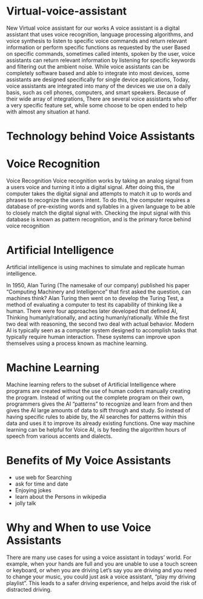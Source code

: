 # Virtual-voice-assistant
New Virtual voice assistant for our works
A voice assistant is a digital assistant that uses voice recognition, language processing algorithms, and voice synthesis to listen to specific voice commands and return relevant information or perform specific functions as requested by the user
Based on specific commands, sometimes called intents, spoken by the user, voice assistants can return relevant information by listening for specific keywords and filtering out the ambient noise.
While voice assistants can be completely software based and able to integrate into most devices, some assistants are designed specifically for single device applications,
Today, voice assistants are integrated into many of the devices we use on a daily basis, such as cell phones, computers, and smart speakers. Because of their wide array of integrations, There are several voice assistants who offer a very specific feature set, while some choose to be open ended to help with almost any situation at hand.
 # Technology behind Voice Assistants
 
# Voice Recognition
Voice Recognition
Voice recognition works by taking an analog signal from a users voice and turning it into a digital signal. After doing this, the computer takes the digital signal and attempts to match it up to words and phrases to recognize the users intent. To do this, the computer requires a database of pre-existing words and syllables in a given language to be able to closely match the digital signal with. Checking the input signal with this database is known as pattern recognition, and is the primary force behind voice recognition
# Artificial Intelligence
Artificial intelligence is using machines to simulate and replicate human intelligence.

In 1950, Alan Turing (The namesake of our company) published his paper “Computing Machinery and Intelligence” that first asked the question, can machines think? Alan Turing then went on to develop the Turing Test, a method of evaluating a computer to test its capability of thinking like a human. There were four approaches later developed that defined AI, Thinking humanly/rationally, and acting humanly/rationally. While the first two deal with reasoning, the second two deal with actual behavior. Modern AI is typically seen as a computer system designed to accomplish tasks that typically require human interaction. These systems can improve upon themselves using a process known as machine learning.
# Machine Learning
Machine learning refers to the subset of Artificial Intelligence where programs are created without the use of human coders manually creating the program. Instead of writing out the complete program on their own, programmers gives the AI “patterns” to recognize and learn from and then gives the AI large amounts of data to sift through and study. So instead of having specific rules to abide by, the AI searches for patterns within this data and uses it to improve its already existing functions. One way machine learning can be helpful for Voice AI, is by feeding the algorithm hours of speech from various accents and dialects.
# Benefits of  My Voice Assistants
* use web for Searching
* ask for time and date
* Enjoying jokes
* learn about the Persons in wikipedia
* jolly talk
# Why and When to use Voice Assistants
There are many use cases for using a voice assistant in todays’ world. For example, when your hands are full and you are unable to use a touch screen or keyboard, or when you are driving Let’s say you are driving and you need to change your music, you could just ask a voice assistant, “play my driving playlist”. This leads to a safer driving experience, and helps avoid the risk of distracted driving.
